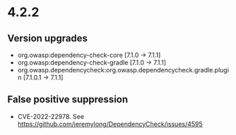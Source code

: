 # 4.2.2

## Version upgrades
 - org.owasp:dependency-check-core [7.1.0 -> 7.1.1]
 - org.owasp:dependency-check-gradle [7.1.0 -> 7.1.1]
 - org.owasp.dependencycheck:org.owasp.dependencycheck.gradle.plugin [7.1.0.1 -> 7.1.1]

## False positive suppression
- CVE-2022-22978. See https://github.com/jeremylong/DependencyCheck/issues/4595
